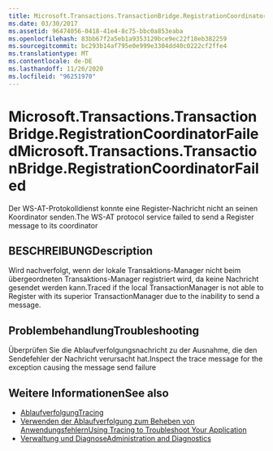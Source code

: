 ```yaml
---
title: Microsoft.Transactions.TransactionBridge.RegistrationCoordinatorFailed
ms.date: 03/30/2017
ms.assetid: 96474056-0418-41e4-8c75-bbc0a853eaba
ms.openlocfilehash: 83bb67f2a5eb1a9353129bce9ec22f18eb382259
ms.sourcegitcommit: bc293b14af795e0e999e3304dd40c0222cf2ffe4
ms.translationtype: MT
ms.contentlocale: de-DE
ms.lasthandoff: 11/26/2020
ms.locfileid: "96251970"
---
```

# <a name="microsofttransactionstransactionbridgeregistrationcoordinatorfailed"></a><span data-ttu-id="89afc-102">Microsoft.Transactions.TransactionBridge.RegistrationCoordinatorFailed</span><span class="sxs-lookup"><span data-stu-id="89afc-102">Microsoft.Transactions.TransactionBridge.RegistrationCoordinatorFailed</span></span>

<span data-ttu-id="89afc-103">Der WS-AT-Protokolldienst konnte eine Register-Nachricht nicht an seinen Koordinator senden.</span><span class="sxs-lookup"><span data-stu-id="89afc-103">The WS-AT protocol service failed to send a Register message to its coordinator</span></span>  
  
## <a name="description"></a><span data-ttu-id="89afc-104">BESCHREIBUNG</span><span class="sxs-lookup"><span data-stu-id="89afc-104">Description</span></span>  

 <span data-ttu-id="89afc-105">Wird nachverfolgt, wenn der lokale Transaktions-Manager nicht beim übergeordneten Transaktions-Manager registriert wird, da keine Nachricht gesendet werden kann.</span><span class="sxs-lookup"><span data-stu-id="89afc-105">Traced if the local TransactionManager is not able to Register with its superior TransactionManager due to the inability to send a message.</span></span>  
  
## <a name="troubleshooting"></a><span data-ttu-id="89afc-106">Problembehandlung</span><span class="sxs-lookup"><span data-stu-id="89afc-106">Troubleshooting</span></span>  

 <span data-ttu-id="89afc-107">Überprüfen Sie die Ablaufverfolgungsnachricht zu der Ausnahme, die den Sendefehler der Nachricht verursacht hat.</span><span class="sxs-lookup"><span data-stu-id="89afc-107">Inspect the trace message for the exception causing the message send failure</span></span>  
  
## <a name="see-also"></a><span data-ttu-id="89afc-108">Weitere Informationen</span><span class="sxs-lookup"><span data-stu-id="89afc-108">See also</span></span>

- [<span data-ttu-id="89afc-109">Ablaufverfolgung</span><span class="sxs-lookup"><span data-stu-id="89afc-109">Tracing</span></span>](index.md)
- [<span data-ttu-id="89afc-110">Verwenden der Ablaufverfolgung zum Beheben von Anwendungsfehlern</span><span class="sxs-lookup"><span data-stu-id="89afc-110">Using Tracing to Troubleshoot Your Application</span></span>](using-tracing-to-troubleshoot-your-application.md)
- [<span data-ttu-id="89afc-111">Verwaltung und Diagnose</span><span class="sxs-lookup"><span data-stu-id="89afc-111">Administration and Diagnostics</span></span>](../index.md)
